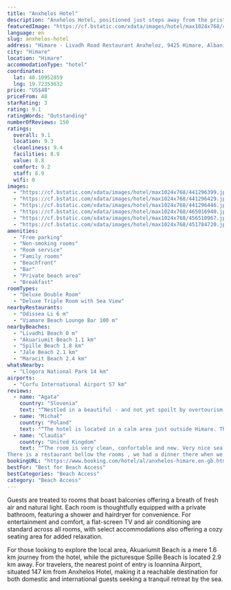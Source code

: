 ```yaml
---
title: "Anxhelos Hotel"
description: "Anxhelos Hotel, positioned just steps away from the pristine Livadhi Beach in Himare, presents a serene escape with its array of amenities including a restaurant, complimentary private parking, a welcoming bar, and its very own private beach area."
featuredImage: "https://cf.bstatic.com/xdata/images/hotel/max1024x768/441296399.jpg?k=92835866b648dc71fbb5c9f10e27e8f63276ff7672bcc27d123494fcd11d72ba&o=&hp=1"
language: en
slug: anxhelos-hotel
address: "Himare - Livadh Road Restaurant Anxheloz, 9425 Himare, Albania"
city: "Himare"
location: "Himare"
accommodationType: "hotel"
coordinates:
  lat: 40.10952859
  lng: 19.72353632
price: "US$48"
priceFrom: 48
starRating: 3
rating: 9.1
ratingWords: "Outstanding"
numberOfReviews: 150
ratings:
  overall: 9.1
  location: 9.3
  cleanliness: 9.4
  facilities: 8.9
  value: 8.8
  comfort: 9.2
  staff: 8.9
  wifi: 0
images:
  - "https://cf.bstatic.com/xdata/images/hotel/max1024x768/441296399.jpg?k=92835866b648dc71fbb5c9f10e27e8f63276ff7672bcc27d123494fcd11d72ba&o=&hp=1"
  - "https://cf.bstatic.com/xdata/images/hotel/max1024x768/441296429.jpg?k=4d83f644d0f1b5328ab01a5d522744a62d528ffa6c640a4fd7b006a263e2dac4&o=&hp=1"
  - "https://cf.bstatic.com/xdata/images/hotel/max1024x768/441296446.jpg?k=aeaced0845acf65bc147d6e45bed71e692667efc5a0ccddefd380c443c36ab14&o=&hp=1"
  - "https://cf.bstatic.com/xdata/images/hotel/max1024x768/465016940.jpg?k=13a24257b2b77ed0d4b8a587095ee29d7c93c9f448aeef8be2f80ce023fb4214&o=&hp=1"
  - "https://cf.bstatic.com/xdata/images/hotel/max1024x768/456510967.jpg?k=6c84d893e39c978703d79c8772e7f386d8de5a0dc5c1e3705448fa8b7309b8e0&o=&hp=1"
  - "https://cf.bstatic.com/xdata/images/hotel/max1024x768/451784720.jpg?k=6e945780018397f689c33fef1124b948d56b1550c1f48c82927f9160ab9c5975&o=&hp=1"
amenities:
  - "Free parking"
  - "Non-smoking rooms"
  - "Room service"
  - "Family rooms"
  - "Beachfront"
  - "Bar"
  - "Private beach area"
  - "Breakfast"
roomTypes:
  - "Deluxe Double Room"
  - "Deluxe Triple Room with Sea View"
nearbyRestaurants:
  - "Odissea Li 6 m"
  - "Viamare Beach Lounge Bar 100 m"
nearbyBeaches:
  - "Livadhi Beach 0 m"
  - "Akuariumit Beach 1.1 km"
  - "Spille Beach 1.8 km"
  - "Jale Beach 2.1 km"
  - "Maracit Beach 2.4 km"
whatsNearby:
  - "Llogora National Park 14 km"
airports:
  - "Corfu International Airport 57 km"
reviews:
  - name: "Agata"
    country: "Slovenia"
    text: "“Nestled in a beautiful - and not yet spoilt by overtourism - fishing village on the pristine Albanian coast this hotel is a traveller's dream come true. Rooms are tidy and tasty, the view is stunning - you literally wake up to the sound of waves!...”"
  - name: "Michał"
    country: "Poland"
    text: "“The hotel is located in a calm area just outside Himare. The rooms are modern, very clean, with decent size balconies and a great view. We had two apartments that were sharing a hall what is a perfect option for 2+2 family.”"
  - name: "Claudia"
    country: "United Kingdom"
    text: "“The room is very clean, confortable and new. Very nice sea view!!!! Nice beds and pillows. Amazing Bathroon - all new! Superb!
There is a restaurant bellow the rooms , we had a dinner there when we arrived. No many options available in the menu...”"
bookingURL: "https://www.booking.com/hotel/al/anxhelos-himare.en-gb.html?aid=8035640"
bestFor: "Best for Beach Access"
bestCategories: "Beach Access"
category: "Beach Access"
---
```


Guests are treated to rooms that boast balconies offering a breath of fresh air and natural light. Each room is thoughtfully equipped with a private bathroom, featuring a shower and hairdryer for convenience. For entertainment and comfort, a flat-screen TV and air conditioning are standard across all rooms, with select accommodations also offering a cozy seating area for added relaxation.

For those looking to explore the local area, Akuariumit Beach is a mere 1.6 km journey from the hotel, while the picturesque Spille Beach is located 2.9 km away. For travelers, the nearest point of entry is Ioannina Airport, situated 147 km from Anxhelos Hotel, making it a reachable destination for both domestic and international guests seeking a tranquil retreat by the sea.